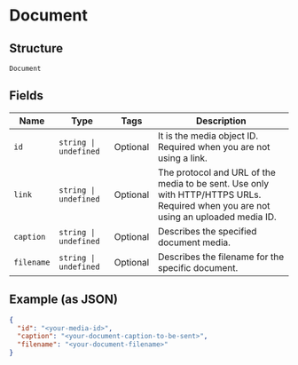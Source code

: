 
# Document

## Structure

`Document`

## Fields

| Name | Type | Tags | Description |
|  --- | --- | --- | --- |
| `id` | `string \| undefined` | Optional | It is the media object ID. Required when you are not using a link. |
| `link` | `string \| undefined` | Optional | The protocol and URL of the media to be sent. Use only with HTTP/HTTPS URLs. Required when you are not using an uploaded media ID. |
| `caption` | `string \| undefined` | Optional | Describes the specified document media. |
| `filename` | `string \| undefined` | Optional | Describes the filename for the specific document. |

## Example (as JSON)

```json
{
  "id": "<your-media-id>",
  "caption": "<your-document-caption-to-be-sent>",
  "filename": "<your-document-filename>"
}
```

